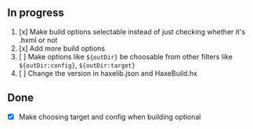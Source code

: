 ## In progress
1. [x] Make build options selectable instead of just checking whether it's .hxml or not
2. [x] Add more build options
3. [ ] Make options like `${outDir}` be choosable from other filters like `${outDir:config}`, `${outDir:target}`
4. [ ] Change the version in haxelib.json and HaxeBuild.hx

## Done
- [x] Make choosing target and config when building optional